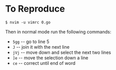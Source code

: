 # To Reproduce

```shell
$ nvim -u vimrc 0.go
```

Then in normal mode run the following commands:

- `5gg` -- go to line 5
- `J`   -- join it with the next line
- `jVj` -- move down and select the next two lines
- `]e`  -- move the selection down a line
- `ce`  -- correct until end of word
